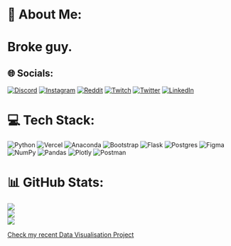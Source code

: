 # 💫 About Me:
# Broke guy.


## 🌐 Socials:
[![Discord](https://img.shields.io/badge/Discord-%237289DA.svg?logo=discord&logoColor=white)](htttps://discord.gg/https://discord.gg/qZqddqA5HB) [![Instagram](https://img.shields.io/badge/Instagram-%23E4405F.svg?logo=Instagram&logoColor=white)](https://instagram.com/_bibek_rai) [![Reddit](https://img.shields.io/badge/Reddit-%23FF4500.svg?logo=Reddit&logoColor=white)](https://reddit.com/user/Bibek44) [![Twitch](https://img.shields.io/badge/Twitch-%239146FF.svg?logo=Twitch&logoColor=white)](https://twitch.tv/brokebibek44) [![Twitter](https://img.shields.io/badge/Twitter-%231DA1F2.svg?logo=Twitter&logoColor=white)](https://twitter.com/FlexDANTE44) 
[![LinkedIn](https://img.shields.io/badge/LinkedIn-%230077B5.svg?logo=linkedin&logoColor=white)](https://linkedin.com/in/https://www.linkedin.com/in/bibek-rai-43173b258) 

# 💻 Tech Stack:
![Python](https://img.shields.io/badge/python-3670A0?style=for-the-badge&logo=python&logoColor=ffdd54) ![Vercel](https://img.shields.io/badge/vercel-%23000000.svg?style=for-the-badge&logo=vercel&logoColor=white) ![Anaconda](https://img.shields.io/badge/Anaconda-%2344A833.svg?style=for-the-badge&logo=anaconda&logoColor=white) ![Bootstrap](https://img.shields.io/badge/bootstrap-%23563D7C.svg?style=for-the-badge&logo=bootstrap&logoColor=white) ![Flask](https://img.shields.io/badge/flask-%23000.svg?style=for-the-badge&logo=flask&logoColor=white) ![Postgres](https://img.shields.io/badge/postgres-%23316192.svg?style=for-the-badge&logo=postgresql&logoColor=white) 	![Figma](https://img.shields.io/badge/figma-%23F24E1E.svg?style=for-the-badge&logo=figma&logoColor=white) ![NumPy](https://img.shields.io/badge/numpy-%23013243.svg?style=for-the-badge&logo=numpy&logoColor=white) ![Pandas](https://img.shields.io/badge/pandas-%23150458.svg?style=for-the-badge&logo=pandas&logoColor=white) ![Plotly](https://img.shields.io/badge/Plotly-%233F4F75.svg?style=for-the-badge&logo=plotly&logoColor=white) ![Postman](https://img.shields.io/badge/Postman-FF6C37?style=for-the-badge&logo=postman&logoColor=white)
# 📊 GitHub Stats:
![](https://github-readme-stats.vercel.app/api?username=Bibekkun&theme=slateorange&hide_border=true&include_all_commits=true&count_private=true)<br/>
![](https://github-readme-streak-stats.herokuapp.com/?user=Bibekkun&theme=slateorange&hide_border=true)<br/>
![](https://github-readme-stats.vercel.app/api/top-langs/?username=Bibekkun&theme=slateorange&hide_border=true&include_all_commits=true&count_private=true&layout=compact)

[ Check my recent Data Visualisation Project ](https://public.tableau.com/app/profile/bi4250)
